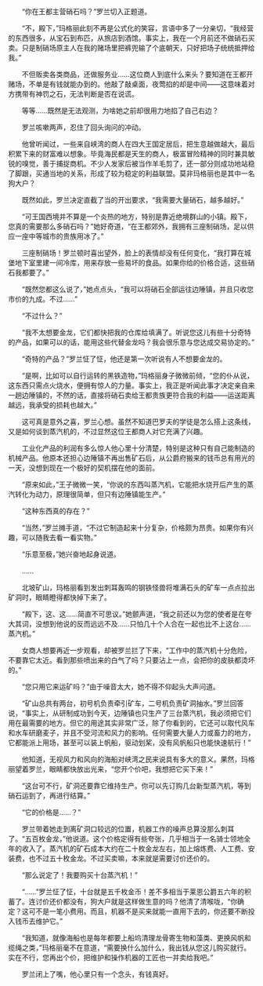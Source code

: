 　　“你在王都主营硝石吗？”罗兰切入正题道。

　　“不，殿下，”玛格丽此刻不再是公式化的笑容，言语中多了一分亲切，“我经营的东西很多，从宝石到布匹，从旅店到酒馆。事实上，我在一个月前还不做硝石买卖。只是制硝场原主人在我的赌场里把裤兜输了个底朝天，只好把场子统统抵押给我。”

　　不但贩卖各类商品，还做服务业……这位商人到底什么来头？要知道在王都开赌场，不单是有钱就能办到的。他敲了敲桌面，夜莺掐的却是中间——这意味着对方携带有神罚之石，无法判断是否在说谎。

　　等等……既然是无法观测，为啥她之前却很用力地掐了自己右边？

　　罗兰咳嗽两声，忍住了回头询问的冲动。

　　他曾听闻过，一些来自峡湾的商人在四大王国定居后，把生意越做越大，最后积累下来的财富难以想象。毕竟海民都是天生的商人，极富冒险精神的同时兼具敏锐的嗅觉，善于捕捉商机。不少人发家后被当作羊毛剪了，还一部分则成功地站稳了脚跟，买通当地的关系，形成了较为稳定的利益联盟。莫非玛格丽也是其中一名狗大户？

　　既然如此，罗兰决定直截了当的开出要求，“我需要大量硝石，越多越好。”

　　“可王国西境并不算是一个炎热的地方，特别是靠近绝境群山的小镇。殿下，您真的需要那么多硝石吗？”她好奇道，“在王都郊外，我拥有三座制硝场，足以供应一座中等城市的贵族用冰了。”

　　三座制硝场！罗兰顿时喜出望外，脸上的表情却没有任何变化，“我打算在城堡地下室里建一间冷库，用来存放一些易坏的食品。如果你给的价格合适，这些硝石我都要了。”

　　“既然您都这么说了，”她点点头，“我可以将硝石全部运往边陲镇，并且只收您市价的九成。不过……”

　　“不过什么？”

　　“我不太想要金龙，它们都快把我的仓库给填满了。听说您这儿有些十分奇特的产品，如果可以的话，能用这些代替金龙吗？我会很乐意与您达成交易协定的。”

　　“奇特的产品？”罗兰怔了怔，他还是第一次听说有人不想要金龙的。

　　“是啊，比如可以自行运转的黑铁造物，”玛格丽身子微微前倾，“您的仆从说，这东西只需点火烧水，便拥有惊人的力量。事实上，我正是听闻此事才决定亲自来一趟边陲镇的，不然的话，直接将硝石卖给王都贵族更符合我的利益——运送距离越远，我承受的损耗也越大。”

　　这可真是意外之喜，罗兰心想。虽然不知道巴罗夫的学徒是怎么搭上这条线，又是如何谈到蒸汽机的，不过显然这位王都商人对它充满了兴趣。

　　工业化产品的利润有多么惊人他心里十分清楚，特别是这种只有自己能制造的机械产品。他原本还担心边陲镇不再出售矿石后，从公爵府搬来的钱币总有用光的一天，没想到现在一个极好的契机摆在他的面前。

　　“原来如此，”王子微微一笑，“你说的东西叫蒸汽机，它能把水烧开后产生的蒸汽转化为动力，原理很简单，但只有边陲镇能生产。”

　　“这种东西真的存在？”

　　“当然，”罗兰摊手道，“不过它制造起来十分复杂，价格颇为昂贵。如果你有兴趣，可以随我去看一看实物。”

　　“乐意至极，”她兴奋地起身说道。

　　……

　　北坡矿山，玛格丽看到发出刺耳轰鸣的钢铁怪兽将堆满石头的矿车一点点拉出矿洞时，眼睛瞪得都快掉下来了。

　　“殿下，这、这……简直不可思议。”她颤声道，“我之前还以为您的使者是在夸大其词，没想到他说的反而远远不及……只怕几十个人合在一起也比不上这台……蒸汽机。”

　　女商人想要再近一步观看，却被罗兰拦了下来，“工作中的蒸汽机十分危险，不要靠它太近。看到那些喷出来的白气了吗？只要沾上一点，会把你的皮肤都烫坏的。”

　　“您只用它来运矿吗？”由于噪音太大，她不得不仰起头大声问道。

　　“矿山总共有两台，初号机负责牵引矿车，二号机负责矿洞抽水。”罗兰回答说，“事实上，从研制成功到今天，边陲镇也只生产了三台蒸汽机，我必须把它们用在最需要的地方。但它的用途其实非常广泛，除了你看到的，它还可以取代风车和水车研磨麦子，并且不受河流和风力的影响。任何需要大量人力或畜力的地方，它都能派上用场，甚至可以装上帆船，驱动划桨，没有风帆船只也能快速航行！”

　　他知道，无视风力和风向的海船对峡湾之民来说具有多大的意义。果然，玛格丽望着罗兰，眼睛都快放出光来，“您开个价吧，我想把它买下来！”

　　“这台可不行，矿洞还要靠它维持生产。你可以先订购几台新型蒸汽机，等到硝石运到了，再进行结算。”

　　“它的价格是……？”

　　罗兰带着她走到离矿洞口较远的位置，机器工作的噪声总算没那么刺耳了。“五百枚金龙，”他说道。这个价格定得有些夸张，几乎相当于一名骑士领地全年的收入了。蒸汽机的矿石成本大约在二十枚金龙左右，加上熔炼费、人工费、安装费，也不过五十枚金龙。不过买卖嘛，本来就是需要讨价还价的。

　　“那么说定了！我要购买十台蒸汽机！”

　　“……”罗兰怔了怔，十台就是五千枚金币！差不多相当于莱恩公爵五六年的积蓄了。连讨价还价都没有，狗大户就是这样做生意的吗？他清了清喉咙，“你确定？这可不是一笔小费用。而且，机器不是买来就能一直用下去的，你还要不断投入钱币去维护它。”

　　“我知道，就像海船也是每年都要上船坞清理龙骨寄生物和藻类、更换风帆和缆绳之类，”玛格丽毫不在意道，“需要换什么加什么，我出钱从您这儿购买就行。实在不行，您再出个价，把维护和操作机器的工匠也一并卖给我吧。”

　　罗兰闭上了嘴，他心里只有一个念头，有钱真好。
